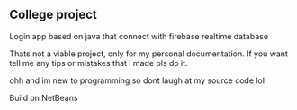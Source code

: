 ## College project
Login app based on java that connect with firebase realtime database

Thats not a viable project, only for my personal documentation.
If you want tell me any tips or mistakes that i made pls do it. 

ohh and im new to programming so dont laugh at my source code lol

Build on NetBeans
